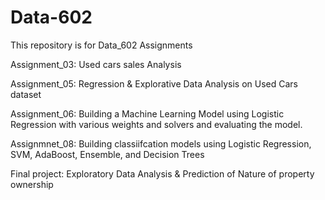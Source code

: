 # Data-602

This repository is for Data_602 Assignments

Assignment_03: Used cars sales Analysis 

Assignment_05: Regression & Explorative Data Analysis on Used Cars dataset

Assignment_06: Building a Machine Learning Model using Logistic Regression with various weights and solvers and evaluating the model.

Assignmnet_08: Building classiifcation models using Logistic Regression, SVM, AdaBoost, Ensemble, and Decision Trees

Final project: Exploratory Data Analysis & Prediction of Nature of property ownership

